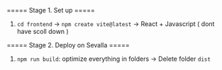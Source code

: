 ===== Stage 1. Set up =====
1. `cd frontend` -> `npm create vite@latest` -> React + Javascript ( dont have scoll down )

===== Stage 2. Deploy on Sevalla =====
1. `npm run build`: optimize everything in folders -> Delete folder `dist`